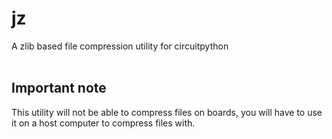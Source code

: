 # jz
A zlib based file compression utility for circuitpython
<br /><br />

## Important note

This utility will not be able to compress files on boards, you will have to use it on a host computer to compress files with.
